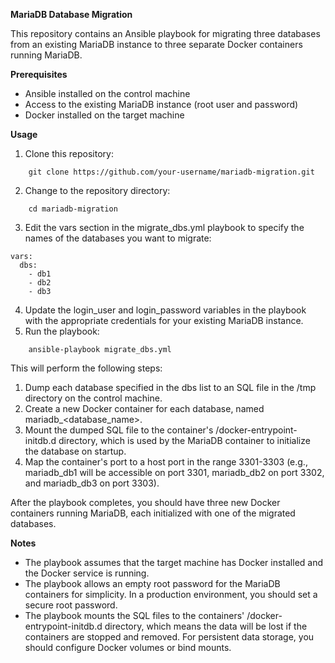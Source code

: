 **MariaDB Database Migration**

This repository contains an Ansible playbook for migrating three databases from an existing MariaDB instance to three separate Docker containers running MariaDB.

**Prerequisites**

-   Ansible installed on the control machine
-   Access to the existing MariaDB instance (root user and password)
-   Docker installed on the target machine

**Usage**

1.  Clone this repository:
```
	git clone https://github.com/your-username/mariadb-migration.git
```
2.  Change to the repository directory:

```
	cd mariadb-migration
```
3.  Edit the vars section in the migrate_dbs.yml playbook to specify the names of the databases you want to migrate:
```
vars:
  dbs:
	- db1
	- db2
	- db3
```
4.  Update the login_user and login_password variables in the playbook with the appropriate credentials for your existing MariaDB instance.
5.  Run the playbook:
```
	ansible-playbook migrate_dbs.yml
```

This will perform the following steps:

1.  Dump each database specified in the dbs list to an SQL file in the /tmp directory on the control machine.
2.  Create a new Docker container for each database, named mariadb_<database_name>.
3.  Mount the dumped SQL file to the container's /docker-entrypoint-initdb.d directory, which is used by the MariaDB container to initialize the database on startup.
4.  Map the container's port to a host port in the range 3301-3303 (e.g., mariadb_db1 will be accessible on port 3301, mariadb_db2 on port 3302, and mariadb_db3 on port 3303).

After the playbook completes, you should have three new Docker containers running MariaDB, each initialized with one of the migrated databases.

**Notes**

-   The playbook assumes that the target machine has Docker installed and the Docker service is running.
-   The playbook allows an empty root password for the MariaDB containers for simplicity. In a production environment, you should set a secure root password.
-   The playbook mounts the SQL files to the containers' /docker-entrypoint-initdb.d directory, which means the data will be lost if the containers are stopped and removed. For persistent data storage, you should configure Docker volumes or bind mounts.
